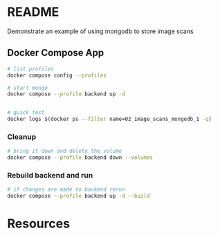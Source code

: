 # README
Demonstrate an example of using mongodb to store image scans 

## Docker Compose App
```sh
# list profiles
docker compose config --profiles               

# start mongo 
docker compose --profile backend up -d 


# quick test
docker logs $(docker ps --filter name=02_image_scans_mongodb_1 -q)

```

### Cleanup
```sh
# bring it down and delete the volume
docker compose --profile backend down --volumes
```

### Rebuild backend and run
```sh
# if changes are made to backend rerun
docker compose --profile backend up -d --build
```



# Resources 

